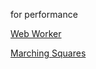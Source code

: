 for performance

[Web Worker](https://developer.mozilla.org/zh-CN/docs/Web/API/Web_Workers_API/Using_web_workers#在后台执行运算)

[Marching Squares](https://en.wikipedia.org/wiki/Marching_squares)
